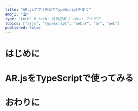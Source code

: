```yaml
---
title: "AR.jsアプリ開発でTypeScriptを使う"
emoji: "🏖️"
type: "tech" # tech: 技術記事 / idea: アイデア
topics: ["arjs", "typescript", "webar", "ar", "web"]
published: false
---
```


# はじめに

# AR.jsをTypeScriptで使ってみる

# おわりに

